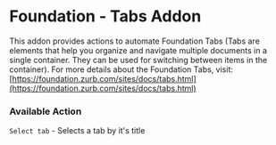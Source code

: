 # Foundation - Tabs Addon

This addon provides actions to automate Foundation Tabs \(Tabs are elements that help you organize and navigate multiple documents in a single container. They can be used for switching between items in the container\). For more details about the Foundation Tabs, visit: [https://foundation.zurb.com/sites/docs/tabs.html](https://foundation.zurb.com/sites/docs/tabs.html)

### Available Action

`Select tab` - Selects a tab by it's title

